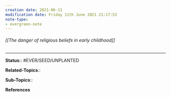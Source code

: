 ```yaml
---
creation date: 2021-06-11
modification date: Friday 11th June 2021 21:17:53
note-type:
- evergreen-note
---
```


###### [[The danger of religious beliefs in early childhood]]



---
**Status**:: #EVER/SEED/UNPLANTED 

**Related-Topics**:: 
	
**Sub-Topics**::
	
**References**